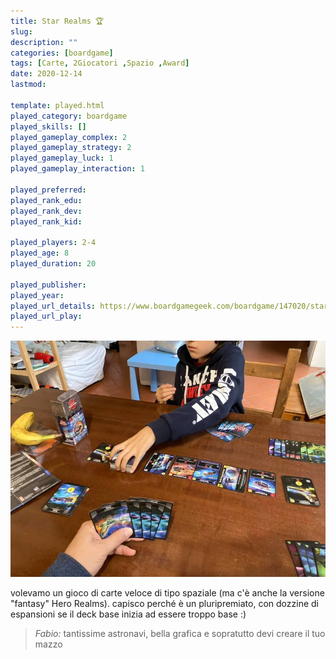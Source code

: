 ```yaml
---
title: Star Realms 🏆
slug: 
description: ""
categories: [boardgame]
tags: [Carte, 2Giocatori ,Spazio ,Award]
date: 2020-12-14
lastmod: 

template: played.html
played_category: boardgame
played_skills: []
played_gameplay_complex: 2
played_gameplay_strategy: 2
played_gameplay_luck: 1
played_gameplay_interaction: 1

played_preferred: 
played_rank_edu: 
played_rank_dev: 
played_rank_kid: 

played_players: 2-4
played_age: 8
played_duration: 20

played_publisher: 
played_year: 
played_url_details: https://www.boardgamegeek.com/boardgame/147020/star-realms
played_url_play: 
---
```


![](img/star_realms.webp)

volevamo un gioco di carte veloce di tipo spaziale (ma c'è anche la versione "fantasy" Hero Realms).
capisco perché è un pluripremiato, con dozzine di espansioni se il deck base inizia ad essere troppo base :)

> *Fabio:*
> tantissime astronavi, bella grafica e sopratutto devi creare il tuo mazzo
